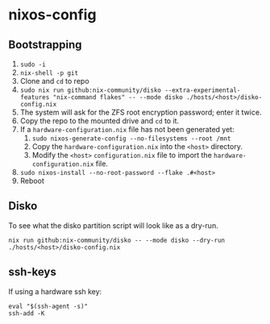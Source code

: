 # nixos-config

## Bootstrapping

1. `sudo -i`
1. `nix-shell -p git`
1. Clone and `cd` to repo
1. `sudo nix run github:nix-community/disko --extra-experimental-features "nix-command flakes" -- --mode disko ./hosts/<host>/disko-config.nix`
1. The system will ask for the ZFS root encryption password; enter it twice.
1. Copy the repo to the mounted drive and `cd` to it.
1. If a `hardware-configuration.nix` file has not been generated yet:
    1. `sudo nixos-generate-config --no-filesystems --root /mnt`
    1. Copy the `hardware-configuration.nix` into the `<host>` directory.
    1. Modify the `<host>` `configuration.nix` file to import the `hardware-configuration.nix` file.
1. `sudo nixos-install --no-root-password --flake .#<host>`
1. Reboot

## Disko

To see what the disko partition script will look like as a dry-run.

```shell
nix run github:nix-community/disko -- --mode disko --dry-run ./hosts/<host>/disko-config.nix
```

## ssh-keys

If using a hardware ssh key:

```shell
eval "$(ssh-agent -s)"
ssh-add -K
```
